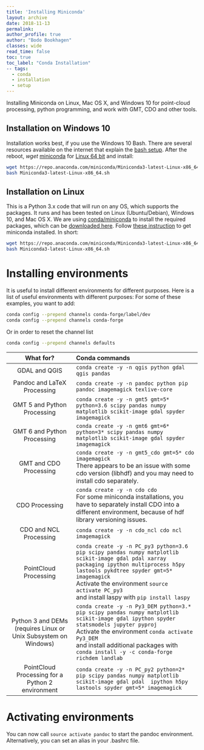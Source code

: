 ```yaml
---
title: 'Installing Miniconda'
layout: archive
date: 2018-11-13
permalink: 
author_profile: true
author: "Bodo Bookhagen"
classes: wide
read_time: false
toc: true
toc_label: "Conda Installation"
-- tags:
  - conda
  - installation
  - setup
---
```


Installing Miniconda on Linux, Mac OS X, and Windows 10 for point-cloud processing, python programming, and work with GMT, CDO and other tools.

## Installation on Windows 10
Installation works best, if you use the Windows 10 Bash. There are several resources available on the internet that explain the [bash setup](https://www.windowscentral.com/how-install-bash-shell-command-line-windows-10).
After the reboot, *wget* [miniconda](https://conda.io/miniconda.html) for [Linux 64 bit](https://repo.anaconda.com/miniconda/Miniconda3-latest-Linux-x86_64.sh) and install:

```bash
wget https://repo.anaconda.com/miniconda/Miniconda3-latest-Linux-x86_64.sh
bash Miniconda3-latest-Linux-x86_64.sh
```

## Installation on Linux
This is a Python 3.x code that will run on any OS, which supports the packages. It runs and has been tested on Linux (Ubuntu/Debian), Windows 10, and Mac OS X. We are using [conda/miniconda](https://conda.io/docs/) to install the required packages, which can be [downloaded here](https://conda.io/miniconda.html). Follow [these instruction](https://conda.io/docs/user-guide/install/index.html) to get miniconda installed. In short:
```bash
wget https://repo.anaconda.com/miniconda/Miniconda3-latest-Linux-x86_64.sh
bash Miniconda3-latest-Linux-x86_64.sh
```

# Installing environments
It is useful to install different environments for different purposes. Here is a list of useful environments with different purposes:
For some of these examples, you want to add:
```bash
conda config --prepend channels conda-forge/label/dev
conda config --prepend channels conda-forge
```

Or in order to reset the channel list
```bash
conda config --prepend channels defaults
```

| What for? | Conda commands |
|:---------:|:--------------|
| GDAL and QGIS | ```conda create -y -n qgis python gdal qgis pandas``` |
| Pandoc and LaTeX Processing | ```conda create -y -n pandoc python pip pandoc imagemagick texlive-core``` |
| GMT 5 and Python Processing |```conda create -y -n gmt5 gmt=5* python=3.6 scipy pandas numpy matplotlib scikit-image gdal spyder imagemagick``` |
| GMT 6 and Python Processing |```conda create -y -n gmt6 gmt=6* python=3* scipy pandas numpy matplotlib scikit-image gdal spyder imagemagick``` |
| GMT and CDO Processing | ```conda create -y -n gmt5_cdo gmt=5* cdo imagemagick```<br>There appears to be an issue with some cdo version (libhdf) and you may need to install cdo separately.  |
| CDO Processing | ```conda create -y -n cdo cdo```<br>For some miniconda installations, you have to separately install CDO into a different environment, because of hdf library versioning issues. |
| CDO and NCL Processing | ```conda create -y -n cdo_ncl cdo ncl imagemagick```  |
| PointCloud Processing | ```conda create -y -n PC_py3 python=3.6 pip scipy pandas numpy matplotlib scikit-image gdal pdal xarray packaging ipython multiprocess h5py lastools pykdtree spyder gmt=5* imagemagick``` <br> Activate the environment ```source activate PC_py3``` <br> and install laspy with ```pip install laspy```|
| Python 3 and DEMs (requires Linux or Unix Subsystem on Windows) | ```conda create -y -n Py3_DEM python=3.* pip scipy pandas numpy matplotlib scikit-image gdal ipython spyder statsmodels jupyter pyproj``` <br> Activate the environment ```conda activate Py3_DEM``` <br> and install additional packages with ```conda install -y -c conda-forge richdem landlab``` |
| PointCloud Processing for a Python 2 environment | ```conda create -y -n PC_py2 python=2* pip scipy pandas numpy matplotlib scikit-image gdal pdal  ipython h5py lastools spyder gmt=5* imagemagick``` |

# Activating environments
You can now call ```source activate pandoc``` to start the pandoc environment. Alternatively, you can set an alias in your .bashrc file.

<script type="text/javascript"> DiscourseEmbed = { discourseUrl: 'https://discourse.up-rs-esp-3.geo.uni-potsdam.de/', discourseEmbedUrl: 'https://up-rs-esp.github.io/Conda_install/' };
(function() { var d = document.createElement('script'); d.type = 'text/javascript'; d.async = true; d.src = DiscourseEmbed.discourseUrl + 'javascripts/embed.js'; (document.getElementsByTagName('head')[0] || document.getElementsByTagName('body')[0]).appendChild(d); })(); </script>
